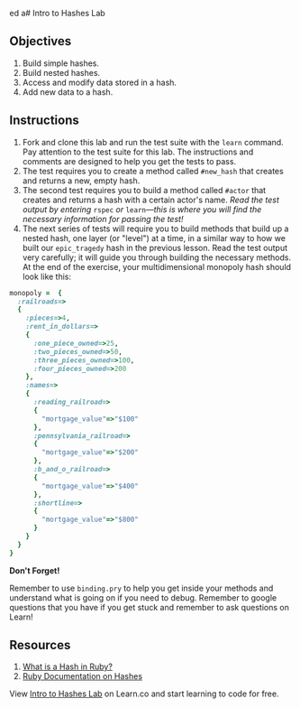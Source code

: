 ed a# Intro to Hashes Lab

## Objectives

1. Build simple hashes.
2. Build nested hashes.
3. Access and modify data stored in a hash.
4. Add new data to a hash.

## Instructions

1. Fork and clone this lab and run the test suite with the `learn` command. Pay attention to the test suite for this lab. The instructions and comments are designed to help you get the tests to pass. 
2. The test requires you to create a method called `#new_hash` that creates and returns a new, empty hash. 
3. The second test requires you to build a method called `#actor` that creates and returns a hash with a certain actor's name. *Read the test output by entering* `rspec` *or* `learn`*—this is where you will find the necessary information for passing the test!*
4. The next series of tests will require you to build methods that build up a nested hash, one layer (or "level") at a time, in a  similar way to how we built our `epic_tragedy` hash in the previous lesson. Read the test output very carefully; it will guide you through building the necessary methods. At the end of the exercise, your multidimensional monopoly hash should look like this:

```ruby
monopoly =  {
  :railroads=>
  {
    :pieces=>4,
    :rent_in_dollars=>
    {
      :one_piece_owned=>25,
      :two_pieces_owned=>50,
      :three_pieces_owned=>100,
      :four_pieces_owned=>200
    },
    :names=>
    {
      :reading_railroad=>
      {
        "mortgage_value"=>"$100"
      },
      :pennsylvania_railroad=>
      {
        "mortgage_value"=>"$200"
      },
      :b_and_o_railroad=>
      {
        "mortgage_value"=>"$400"
      },
      :shortline=>
      {
        "mortgage_value"=>"$800"
      }
    }
  }
}
```

**Don't Forget!** 

Remember to use `binding.pry` to help you get inside your methods and understand what is going on if you need to debug. Remember to google questions that you have if you get stuck and remember to ask questions on Learn!

## Resources
1. [What is a Hash in Ruby?](http://ruby.about.com/od/rubyfeatures/a/hashes.htm)
2. [Ruby Documentation on Hashes](http://ruby-doc.org/core-2.1.3/Hash.html)

<p data-visibility='hidden'>View <a href='https://learn.co/lessons/ruby-intro-to-hashes-lab' title='Intro to Hashes Lab'>Intro to Hashes Lab</a> on Learn.co and start learning to code for free.</p>
